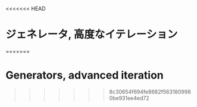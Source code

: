 
<<<<<<< HEAD
# ジェネレータ, 高度なイテレーション
=======
# Generators, advanced iteration
>>>>>>> 8c30654f694fe8682f5631809980be931ee4ed72
